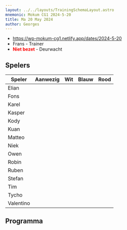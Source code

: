 ```yaml
---
layout: ../../layouts/TrainingSchemaLayout.astro
mnemonic: Mokum CG1 2024-5-20
title: Ma 20 May 2024
author: Georges
---
```


- https://wp-mokum-cg1.netlify.app/dates/2024-5-20
- Frans - Trainer
- <span style="color:red">**Niet bezet**</span> - Deurwacht
## Spelers
| Speler | Aanwezig | Wit | Blauw | Rood |
|--------|----------|-----|-------|------|
| Elian | | | | | |
| Fons | | | | | |
| Karel | | | | | |
| Kasper | | | | | |
| Kody | | | | | |
| Kuan | | | | | |
| Matteo | | | | | |
| Niek | | | | | |
| Owen | | | | | |
| Robin | | | | | |
| Ruben | | | | | |
| Stefan | | | | | |
| Tim | | | | | |
| Tycho | | | | | |
| Valentino | | | | | |
## Programma




